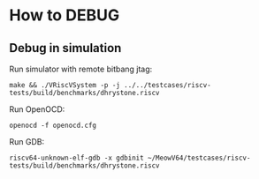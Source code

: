 # How to DEBUG

## Debug in simulation

Run simulator with remote bitbang jtag:

```shell
make && ./VRiscVSystem -p -j ../../testcases/riscv-tests/build/benchmarks/dhrystone.riscv
```

Run OpenOCD:

```shell
openocd -f openocd.cfg
```

Run GDB:

```shell
riscv64-unknown-elf-gdb -x gdbinit ~/MeowV64/testcases/riscv-tests/build/benchmarks/dhrystone.riscv
```
